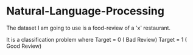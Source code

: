 # Natural-Language-Processing



The dataset I am going to use is a food-review of a 'x' restaurant. 

It is a classification problem where Target = 0 ( Bad Review) 
                                     Target = 1 ( Good Review)
